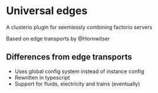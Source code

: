 # Universal edges

A clusterio plugin for seemlessly combining factorio servers

Based on edge transports by @Hornwitser

## Differences from edge transports
- Uses global config system instead of instance config
- Rewritten in typescript
- Support for fluids, electricity and trains (eventually)
